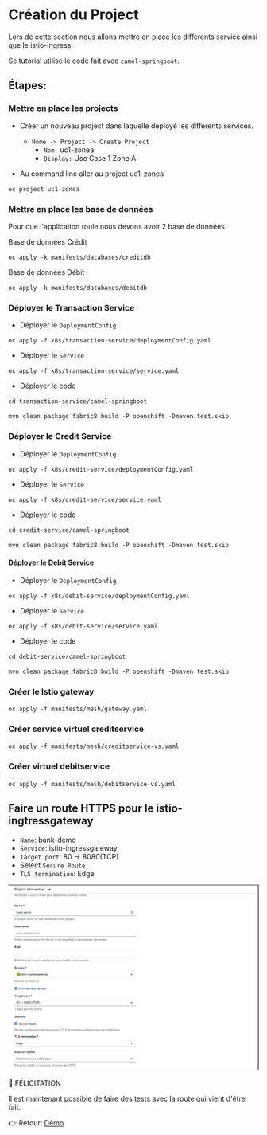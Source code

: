 # Création du Project

Lors de cette section nous allons mettre en place les differents service ainsi que le istio-ingress.

Se tutorial utilise le code fait avec `camel-springboot`.

## Étapes:

### Mettre en place les projects
* Créer un nouveau project dans laquelle deployé les differents services.
    * `Home -> Project -> Create Project`
        * `Nom:` uc1-zonea
        * `Display:` Use Case 1 Zone A

* Au command line aller au project uc1-zonea
```
oc project uc1-zonea
```

### Mettre en place les base de données

Pour que l'applicaiton roule nous devons avoir 2 base de données

Base de données Crédit
```
oc apply -k manifests/databases/creditdb
```

Base de données Débit
```
oc apply -k manifests/databases/debitdb
```

### Déployer le Transaction Service

 * Déployer le `DeploymentConfig` 
```
oc apply -f k8s/transaction-service/deploymentConfig.yaml
```
* Déployer le `Service`
 ```
 oc apply -f k8s/transaction-service/service.yaml
 ```
 
* Déployer le code
```
cd transaction-service/camel-springboot
```
```
mvn clean package fabric8:build -P openshift -Dmaven.test.skip
 ```

### Déployer le Credit Service

* Déployer le `DeploymentConfig` 
```
oc apply -f k8s/credit-service/deploymentConfig.yaml
```
* Déployer le `Service`
 ```
 oc apply -f k8s/credit-service/service.yaml
 ```

* Déployer le code
```
cd credit-service/camel-springboot
```
```
mvn clean package fabric8:build -P openshift -Dmaven.test.skip
 ```

#### Déployer le Debit Service

 * Déployer le `DeploymentConfig` 
```
oc apply -f k8s/debit-service/deploymentConfig.yaml
```
* Déployer le `Service`
 ```
 oc apply -f k8s/debit-service/service.yaml
 ```

* Déployer le code
```
cd debit-service/camel-springboot
```
```
mvn clean package fabric8:build -P openshift -Dmaven.test.skip
 ```


### Créer le Istio gateway
```
oc apply -f manifests/mesh/gateway.yaml
```

### Créer service virtuel creditservice
```
oc apply -f manifests/mesh/creditservice-vs.yaml
```

### Créer virtuel debitservice
```
oc apply -f manifests/mesh/debitservice-vs.yaml
```

## Faire un route HTTPS pour le istio-ingtressgateway

* `Name`: bank-demo
* `Service`: istio-ingressgateway
* `Target port`: 80 -> 8080(TCP)
* Select `Secure Route`
* `TLS termination`: Edge


![route-ingress](images/route-ingress.png)

:tada: FÉLICITATION

Il est maintenant possible de faire des tests avec la route qui vient d'être fait.

:point_right: Retour: [Démo](../README.md#demo)